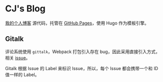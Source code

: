# CJ's Blog

[我的个人博客](https://cjting.me) 源代码，托管在 [GitHub Pages](https://pages.github.com/)，使用 Hugo 作为模板引擎。

## Gitalk

评论系统使用 `gittalk`，Webpack 打包引入存在 bug，因此采用直接引入方式，相关 [issue](https://github.com/gitalk/gitalk/issues/90)。

Gitalk 根据 Issue 的 Label 来标识 Issue，所以，每个 Issue 都会携带一个和 ID 值一样的 Label。
